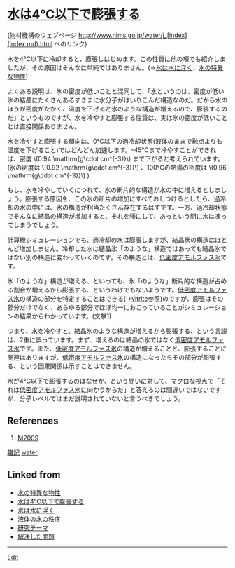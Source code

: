 # [水は4℃以下で膨張する](水は4℃以下で膨張する.md)

[](http://www.nims.go.jp/water/images/cupwater1.gif)

(物材機構のウェブページ http://www.nims.go.jp/water/j_[index](index.md).html へのリンク)



水を4℃以下に冷却すると、膨張しはじめます。この性質は他の項でも紹介しましたが、その原因はそんなに単純ではありません。(→[氷は水に浮く](氷は水に浮く.md)、[水の特異な物性](水の特異な物性.md))

よくある説明は、氷の密度が低いことと混同して、「水というのは、密度が低い氷の結晶にたくさんあるすきまに水分子がはいりこんだ構造なのだ。だから水のほうが密度がたかく、温度を下げると氷のような構造が増えるので、膨張するのだ」というものですが、水を冷やすと膨張する性質は、実は氷の密度が低いこととは直接関係ありません。

水を冷やすと膨張する傾向は、0℃以下の過冷却状態(液体のままで融点よりも温度を下げること)ではどんどん加速します。-45℃まで冷やすことができれば、密度 \\(0.94 \mathrm{g\cdot cm^{-3}}\\) まで下がると考えられています。(氷の密度は \\(0.92 \mathrm{g\cdot cm^{-3}}\\) 、100℃の熱湯の密度は \\(0.96 \mathrm{g\cdot cm^{-3}}\\) )

もし、水を冷やしていくにつれて、氷の断片的な構造が水の中に増えるとしましょう。膨張する原因を、この氷の断片の増加にすべておしつけるとしたら、過冷却の水の中には、氷の構造が相当たくさん存在するはずです。一方、過冷却状態でそんなに結晶の構造が増加すると、それを種にして、あっという間に水は凍ってしまうでしょう。

計算機シミュレーションでも、過冷却の水は膨張しますが、結晶状の構造はほとんど増加しません。冷却した水は結晶氷「のような」構造ではあっても結晶氷ではない別の構造に変わっていくのです。その構造とは、[低密度アモルファス氷](低密度アモルファス氷.md)です。

氷「のような」構造が増える、といっても、氷「のような」断片的な構造が占める割合が増えるから膨張する、というわけでもないようです。[低密度アモルファス氷](低密度アモルファス氷.md)の構造の部分を特定することはできる(→[vitrite](vitrite.md)参照)のですが、膨張はその部分だけでなく、あらゆる部分でほぼ均一におこっていることがシミュレーションの結果からわかっています。(文献1)

つまり、水を冷やすと、結晶氷のような構造が増えるから膨張する、という言説は、2重に誤っています。まず、増えるのは結晶の氷ではなく[低密度アモルファス氷](低密度アモルファス氷.md)です。また、[低密度アモルファス氷](低密度アモルファス氷.md)の構造が増えることと、膨張することに関連はありますが、[低密度アモルファス氷](低密度アモルファス氷.md)の構造になったらその部分が膨張する、という因果関係は示すことはできません。

水が4℃以下で膨張するのはなぜか、という問いに対して、マクロな視点で「それは[低密度アモルファス氷](低密度アモルファス氷.md)に向かうからだ」と答えるのは間違いではないですが、分子レベルではまだ説明されていないと言うべきでしょう。

## References


1. [M2009](M2009.md)



[雑記](雑記.md) [water](water.md) 


## Linked from

* [水の特異な物性](水の特異な物性.md)
* [水は4℃以下で膨張する](水は4℃以下で膨張する.md)
* [氷は水に浮く](氷は水に浮く.md)
* [液体の水の秩序](液体の水の秩序.md)
* [研究テーマ](研究テーマ.md)
* [解決した問題](解決した問題.md)


----
[Edit](https://github.com/vitroid/vitroid.github.io/edit/master/MD/水は4℃以下で膨張する.md)
